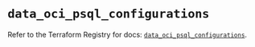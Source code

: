 # `data_oci_psql_configurations`

Refer to the Terraform Registry for docs: [`data_oci_psql_configurations`](https://registry.terraform.io/providers/oracle/oci/7.19.0/docs/data-sources/psql_configurations).
